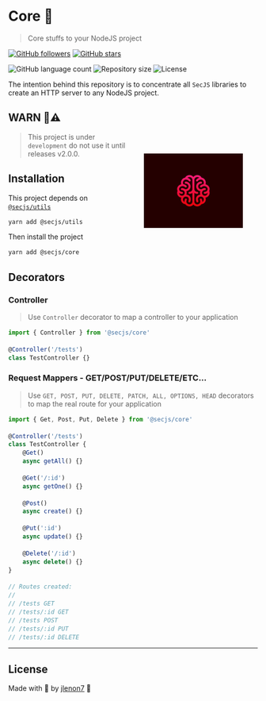 # Core 🧠

> Core stuffs to your NodeJS project

[![GitHub followers](https://img.shields.io/github/followers/jlenon7.svg?style=social&label=Follow&maxAge=2592000)](https://github.com/jlenon7?tab=followers)
[![GitHub stars](https://img.shields.io/github/stars/secjs/core.svg?style=social&label=Star&maxAge=2592000)](https://github.com/secjs/core/stargazers/)

<p>
  <img alt="GitHub language count" src="https://img.shields.io/github/languages/count/secjs/core?style=for-the-badge&logo=appveyor">

  <img alt="Repository size" src="https://img.shields.io/github/repo-size/secjs/core?style=for-the-badge&logo=appveyor">

  <img alt="License" src="https://img.shields.io/badge/license-MIT-brightgreen?style=for-the-badge&logo=appveyor">
</p>

The intention behind this repository is to concentrate all `SecJS` libraries to create an HTTP server to any NodeJS project.

<img src=".github/core.jpg" width="200px" align="right" hspace="30px" vspace="100px">

## WARN 🛑⚠️

> This project is under `development` do not use it until releases v2.0.0.

## Installation

This project depends on [`@secjs/utils`]('https://github.com/SecJS/Utils')

```bash
yarn add @secjs/utils
```

Then install the project

```bash
yarn add @secjs/core
```

## Decorators

### Controller

> Use `Controller` decorator to map a controller to your application

```ts
import { Controller } from '@secjs/core'

@Controller('/tests')
class TestController {}
```

### Request Mappers - GET/POST/PUT/DELETE/ETC...

> Use `GET, POST, PUT, DELETE, PATCH, ALL, OPTIONS, HEAD` decorators to map the real route for your application

```ts
import { Get, Post, Put, Delete } from '@secjs/core'

@Controller('/tests')
class TestController {
    @Get()
    async getAll() {}
    
    @Get('/:id')
    async getOne() {}

    @Post()
    async create() {}

    @Put(':id')
    async update() {}

    @Delete('/:id')
    async delete() {}
}

// Routes created: 
// 
// /tests GET
// /tests/:id GET
// /tests POST
// /tests/:id PUT
// /tests/:id DELETE
```

---

## License

Made with 🖤 by [jlenon7](https://github.com/jlenon7) :wave:
